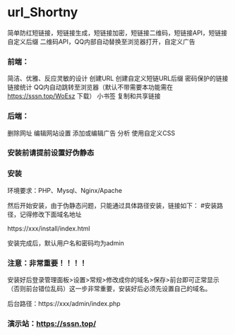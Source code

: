 # url_Shortny
简单防红短链接，短链接生成，短链接加密，短链接二维码，短链接API，短链接自定义后缀
二维码API，QQ内部自动替换至浏览器打开，自定义广告
### 前端：
简洁、优雅、反应灵敏的设计
创建URL
创建自定义短链URL后缀
密码保护的链接
链接统计
QQ内自动跳转至浏览器（默认不带需要本功能需在 https://sssn.top/WoEsz 下载）
小书签
复制和共享链接

### 后端：
删除网址
编辑网站设置
添加或编辑广告
分析
使用自定义CSS

### 安装前请提前设置好伪静态

### 安装
环境要求：PHP、Mysql、Nginx/Apache

然后开始安装，由于伪静态问题，只能通过具体路径安装，链接如下：
#安装路径，记得修改下面域名地址

https://xxx/install/index.html

安装完成后，默认用户名和密码均为admin

### 注意：非常重要！！！！
安装好后登录管理面板>设置>常规>修改成你的域名>保存>前台即可正常显示（否则前台错位乱码）这一步非常重要，安装好后必须先设置自己的域名。

后台路径：https://xxx/admin/index.php

### 演示站：https://sssn.top/
